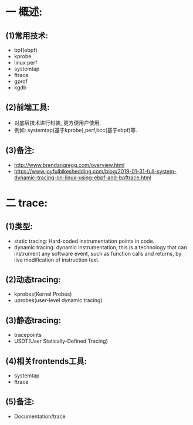 # 一 概述:
## (1)常用技术:
- bpf(ebpf)
- kprobe
- linux perf
- systemtap
- ftrace
- gprof
- kgdb

## (2)前端工具:
- 对底层技术进行封装, 更方便用户使用.
- 例如: systemtap(基于kprobe),perf,bcc(基于ebpf)等.

## (3)备注:
- http://www.brendangregg.com/overview.html
- https://www.joyfulbikeshedding.com/blog/2019-01-31-full-system-dynamic-tracing-on-linux-using-ebpf-and-bpftrace.html

# 二 trace:
## (1)类型:
- static tracing: Hard-coded instrumentation points in code.
- dynamic tracing: dynamic instrumentation, this is a technology that can instrument any software event, such as function calls and returns, by live modification of instruction text.

## (2)动态tracing:
- kprobes(Kernel Probes)
- uprobes(user-level dynamic tracing)

## (3)静态tracing:
- tracepoints
- USDT(User Statically-Defined Tracing)

## (4)相关frontends工具:
- systemtap
- ftrace

## (5)备注:
- Documentation/trace
